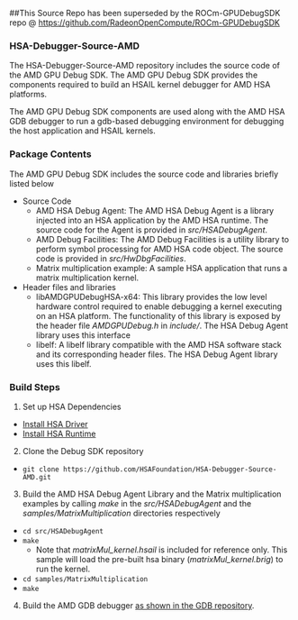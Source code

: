 ##This Source Repo has been superseded by the ROCm-GPUDebugSDK repo @ https://github.com/RadeonOpenCompute/ROCm-GPUDebugSDK

### HSA-Debugger-Source-AMD
The HSA-Debugger-Source-AMD repository includes the source code of the AMD GPU Debug SDK. The AMD GPU Debug SDK provides the components required to build an HSAIL kernel debugger for AMD HSA platforms.

The AMD GPU Debug SDK components are used along with the AMD HSA GDB debugger to run a gdb-based debugging environment for debugging the host application and HSAIL kernels.

### Package Contents
The AMD GPU Debug SDK includes the source code and libraries briefly listed below
- Source Code 
  - AMD HSA Debug Agent: The AMD HSA Debug Agent is a library injected into an HSA application by the AMD HSA runtime. The source code for the Agent is provided in *src/HSADebugAgent*.
  - AMD Debug Facilities: The AMD Debug Facilities is a utility library to perform symbol processing for AMD HSA code object.  The source code is provided in *src/HwDbgFacilities*.
  - Matrix multiplication example: A sample HSA application that runs a matrix multiplication kernel.
- Header files and libraries
  - libAMDGPUDebugHSA-x64: This library provides the low level hardware control required to enable debugging a kernel executing on an HSA platform. The functionality of this library is exposed by the header file *AMDGPUDebug.h*  in *include/*. The HSA Debug Agent library uses this interface
   - libelf: A libelf library compatible with the AMD HSA software stack and its corresponding header files. The HSA Debug Agent library uses this libelf.
	
### Build Steps
1. Set up HSA Dependencies
  * [Install HSA Driver](https://github.com/HSAFoundation/HSA-Drivers-Linux-AMD#installing-and-configuring-the-kernel)
  * [Install HSA Runtime](https://github.com/HSAFoundation/HSA-Runtime-AMD/#installing-and-configuring-the-hsa-runtime)
2. Clone the Debug SDK repository
  * `git clone https://github.com/HSAFoundation/HSA-Debugger-Source-AMD.git`
3. Build the AMD HSA Debug Agent Library and the Matrix multiplication examples by calling *make* in the *src/HSADebugAgent* and the *samples/MatrixMultiplication* directories respectively
  * `cd src/HSADebugAgent`
  * `make`
    * Note that *matrixMul_kernel.hsail* is included for reference only. This sample will load the pre-built hsa binary (*matrixMul_kernel.brig*) to run the kernel.
  * `cd samples/MatrixMultiplication`
  * `make`
4. Build the AMD GDB debugger [as shown in the GDB repository](https://github.com/HSAFoundation/HSA-Debugger-GDB-Source-AMD).
